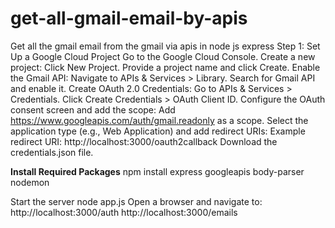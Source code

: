 # get-all-gmail-email-by-apis
Get all the gmail email from the gmail  via apis in node js express 
Step 1: Set Up a Google Cloud Project
Go to the Google Cloud Console.
Create a new project:
Click New Project.
Provide a project name and click Create.
Enable the Gmail API:
Navigate to APIs & Services > Library.
Search for Gmail API and enable it.
Create OAuth 2.0 Credentials:
Go to APIs & Services > Credentials.
Click Create Credentials > OAuth Client ID.
Configure the OAuth consent screen and add the scope:
Add https://www.googleapis.com/auth/gmail.readonly as a scope.
Select the application type (e.g., Web Application) and add redirect URIs:
Example redirect URI: http://localhost:3000/oauth2callback
Download the credentials.json file.

**Install Required Packages**
npm install express googleapis body-parser nodemon

Start the server
node app.js
Open a browser and navigate to:
http://localhost:3000/auth
http://localhost:3000/emails
